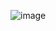 ![image](https://user-images.githubusercontent.com/49260446/180641763-33172095-0504-4798-9382-100a7200454e.png)
